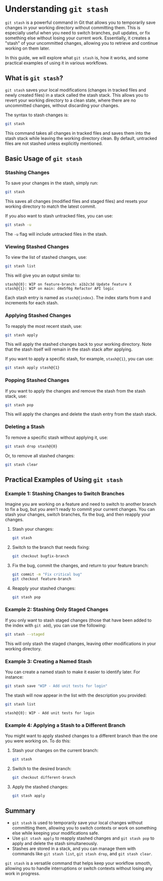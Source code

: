 # Understanding `git stash`

`git stash` is a powerful command in Git that allows you to temporarily save changes in your working directory without committing them. This is especially useful when you need to switch branches, pull updates, or fix something else without losing your current work. Essentially, it creates a "stash" of your uncommitted changes, allowing you to retrieve and continue working on them later.

In this guide, we will explore what `git stash` is, how it works, and some practical examples of using it in various workflows.

## What is `git stash`?

`git stash` saves your local modifications (changes in tracked files and newly created files) in a stack called the stash stack. This allows you to revert your working directory to a clean state, where there are no uncommitted changes, without discarding your changes.

The syntax to stash changes is:

```bash
git stash
```

This command takes all changes in tracked files and saves them into the stash stack while leaving the working directory clean. By default, untracked files are not stashed unless explicitly mentioned.

## Basic Usage of `git stash`

### Stashing Changes

To save your changes in the stash, simply run:

```bash
git stash
```

This saves all changes (modified files and staged files) and resets your working directory to match the latest commit.

If you also want to stash untracked files, you can use:

```bash
git stash -u
```

The `-u` flag will include untracked files in the stash.

### Viewing Stashed Changes

To view the list of stashed changes, use:

```bash
git stash list
```

This will give you an output similar to:

```
stash@{0}: WIP on feature-branch: a1b2c3d Update feature X
stash@{1}: WIP on main: d4e5f6g Refactor API logic
```

Each stash entry is named as `stash@{index}`. The index starts from `0` and increments for each stash.

### Applying Stashed Changes

To reapply the most recent stash, use:

```bash
git stash apply
```

This will apply the stashed changes back to your working directory. Note that the stash itself will remain in the stash stack after applying.

If you want to apply a specific stash, for example, `stash@{1}`, you can use:

```bash
git stash apply stash@{1}
```

### Popping Stashed Changes

If you want to apply the changes and remove the stash from the stash stack, use:

```bash
git stash pop
```

This will apply the changes and delete the stash entry from the stash stack.

### Deleting a Stash

To remove a specific stash without applying it, use:

```bash
git stash drop stash@{0}
```

Or, to remove all stashed changes:

```bash
git stash clear
```

## Practical Examples of Using `git stash`

### Example 1: Stashing Changes to Switch Branches

Imagine you are working on a feature and need to switch to another branch to fix a bug, but you aren't ready to commit your current changes. You can stash your changes, switch branches, fix the bug, and then reapply your changes.

1. Stash your changes:
   ```bash
   git stash
   ```

2. Switch to the branch that needs fixing:
   ```bash
   git checkout bugfix-branch
   ```

3. Fix the bug, commit the changes, and return to your feature branch:
   ```bash
   git commit -m "Fix critical bug"
   git checkout feature-branch
   ```

4. Reapply your stashed changes:
   ```bash
   git stash pop
   ```

### Example 2: Stashing Only Staged Changes

If you only want to stash staged changes (those that have been added to the index with `git add`), you can use the following:

```bash
git stash --staged
```

This will only stash the staged changes, leaving other modifications in your working directory.

### Example 3: Creating a Named Stash

You can create a named stash to make it easier to identify later. For instance:

```bash
git stash save "WIP - Add unit tests for login"
```

The stash will now appear in the list with the description you provided:

```bash
git stash list
```

```
stash@{0}: WIP - Add unit tests for login
```

### Example 4: Applying a Stash to a Different Branch

You might want to apply stashed changes to a different branch than the one you were working on. To do this:

1. Stash your changes on the current branch:
   ```bash
   git stash
   ```

2. Switch to the desired branch:
   ```bash
   git checkout different-branch
   ```

3. Apply the stashed changes:
   ```bash
   git stash apply
   ```

## Summary

- `git stash` is used to temporarily save your local changes without committing them, allowing you to switch contexts or work on something else while keeping your modifications safe.
- Use `git stash apply` to reapply stashed changes and `git stash pop` to apply and delete the stash simultaneously.
- Stashes are stored in a stack, and you can manage them with commands like `git stash list`, `git stash drop`, and `git stash clear`.

`git stash` is a versatile command that helps keep your workflow smooth, allowing you to handle interruptions or switch contexts without losing any work in progress.
